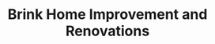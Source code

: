 ---
title: "Brink Home Improvement and Renovations"
url: /charleston/brink-home-improvement-and-renovations/
shop: Badezimmer
---